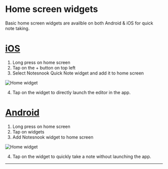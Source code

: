 # Home screen widgets

Basic home screen widgets are availble on both Android & iOS for quick note taking.

# [iOS](#/tab/ios)

1. Long press on home screen
2. Tap on the + button on top left
3. Select Notesnook Quick Note widget and add it to home screen

![Home widget](/static/mobile-integration/ios-quick-note-widget.png)

4. Tap on the widget to directly launch the editor in the app.

# [Android](#/tab/android)

1. Long press on home screen
2. Tap on widgets
3. Add Notesnook widget to home screen

![Home widget](/static/mobile-integration/android-quick-note-widget.png)

4. Tap on the widget to quickly take a note without launching the app.

---
